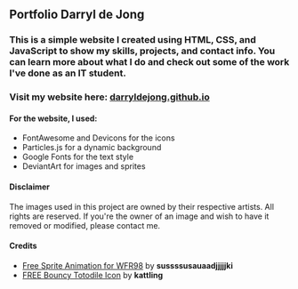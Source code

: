 ## Portfolio Darryl de Jong
### This is a simple website I created using HTML, CSS, and JavaScript to show my skills, projects, and contact info. You can learn more about what I do and check out some of the work I've done as an IT student.

### Visit my website here: [darryldejong.github.io](https://darryldejong.github.io/)

#### For the website, I used:
- FontAwesome and Devicons for the icons
- Particles.js for a dynamic background
- Google Fonts for the text style
- DeviantArt for images and sprites
  
#### Disclaimer
The images used in this project are owned by their respective artists. All rights are reserved. If you're the owner of an image and wish to have it removed or modified, please contact me.
#### Credits
- [Free Sprite Animation for WFR98](https://www.deviantart.com/sussssusauaadjjjjjki/art/Free-Sprite-animation-for-WFR98-954017643) by **sussssusauaadjjjjjki**  
- [FREE Bouncy Totodile Icon](https://www.deviantart.com/kattling/art/FREE-Bouncy-Totodile-Icon-760358219) by **kattling**
